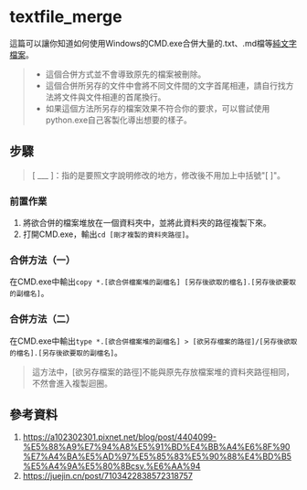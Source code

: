 # textfile_merge
這篇可以讓你知道如何使用Windows的CMD.exe合併大量的.txt、.md檔等[純文字檔案](https://zh.wikipedia.org/wiki/%E6%96%87%E6%9C%AC%E6%96%87%E4%BB%B6)。
> - 這個合併方式並不會導致原先的檔案被刪除。
> - 這個合併所另存的文件中會將不同文件間的文字首尾相連，請自行找方法將文件與文件相連的首尾換行。
> - 如果這個方法所另存的檔案效果不符合你的要求，可以嘗試使用python.exe自己客製化導出想要的樣子。


## 步驟
> [ ___ ]：指的是要照文字說明修改的地方，修改後不用加上中括號"[ ]"。

### 前置作業
1. 將欲合併的檔案堆放在一個資料夾中，並將此資料夾的路徑複製下來。
2. 打開CMD.exe，輸出`cd [剛才複製的資料夾路徑]`。

### 合併方法（一）
在CMD.exe中輸出`copy *.[欲合併檔案堆的副檔名] [另存後欲取的檔名].[另存後欲要取的副檔名]`。

### 合併方法（二）
在CMD.exe中輸出`type *.[欲合併檔案堆的副檔名] > [欲另存檔案的路徑]/[另存後欲取的檔名].[另存後欲要取的副檔名]`。
> 這方法中，[欲另存檔案的路徑]不能與原先存放檔案堆的資料夾路徑相同，不然會進入複製迴圈。


## 參考資料
1. https://a102302301.pixnet.net/blog/post/4404099-%E5%88%A9%E7%94%A8%E5%91%BD%E4%BB%A4%E6%8F%90%E7%A4%BA%E5%AD%97%E5%85%83%E5%90%88%E4%BD%B5%E5%A4%9A%E5%80%8Bcsv.%E6%AA%94
2. https://juejin.cn/post/7103422838572318757
